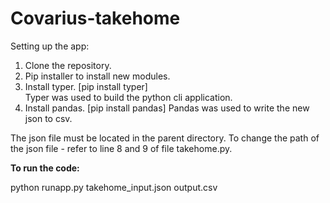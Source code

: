 # Covarius-takehome

Setting up the app:

1. Clone the repository.
2. Pip installer to install new modules.
3. Install typer. [pip install typer]  
   Typer was used to build the python cli application.
4. Install pandas. [pip install pandas]
   Pandas was used to write the new json to csv.

The json file must be located in the parent directory. To change the path of the json file - refer to line 8 and 9 of file takehome.py.

**To run the code:**

python runapp.py takehome_input.json output.csv
